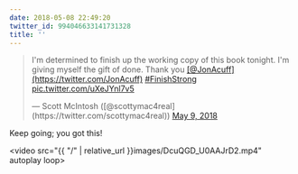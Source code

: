 ```yaml
---
date: 2018-05-08 22:49:20
twitter_id: 994046633141731328
title: ''
---
```


<blockquote class="twitter-tweet"><p lang="en" dir="ltr">I&#39;m determined to finish up the working copy of this book tonight. I&#39;m giving myself the gift of done. Thank you <a href="https://twitter.com/JonAcuff?ref_src=twsrc%5Etfw">[@JonAcuff](https://twitter.com/JonAcuff)</a> <a href="https://twitter.com/hashtag/FinishStrong?src=hash&amp;ref_src=twsrc%5Etfw">#FinishStrong</a> <a href="https://t.co/uXeJYnl7v5">pic.twitter.com/uXeJYnl7v5</a></p>&mdash; Scott McIntosh ([@scottymac4real](https://twitter.com/scottymac4real)) <a href="https://twitter.com/scottymac4real/status/994017960539971584?ref_src=twsrc%5Etfw">May 9, 2018</a></blockquote>
<script async src="https://platform.twitter.com/widgets.js" charset="utf-8"></script>

Keep going; you got this!

<video src="{{ "/" | relative_url  }}images/DcuQGD_U0AAJrD2.mp4" autoplay loop></video>
